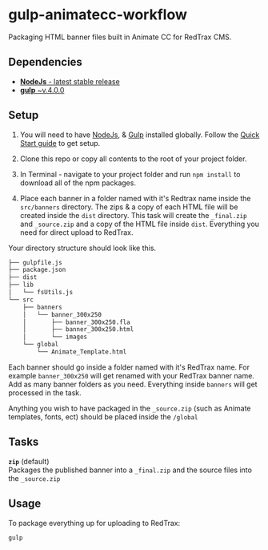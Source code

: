 # gulp-animatecc-workflow
Packaging HTML banner files built in Animate CC for RedTrax CMS.

## Dependencies
- [**NodeJs** - latest stable release](https://nodejs.org/en/)
- [**gulp** ~v.4.0.0](https://www.npmjs.com/package/gulp)

## Setup
1) You will need to have [NodeJs](https://nodejs.org/en/), & [Gulp](https://www.npmjs.com/package/gulp) installed globally. Follow the [Quick Start guide](https://gulpjs.com/docs/en/getting-started/quick-start) to get setup. 

2) Clone this repo or copy all contents to the root of your project folder.

3) In Terminal - navigate to your project folder and run `npm install` to download all of the npm packages.

4) Place each banner in a folder named with it's Redtrax name inside the `src/banners` directory. The zips & a copy of each HTML file will be created inside the `dist` directory. This task will create the `_final.zip` and `_source.zip` and a copy of the HTML file inside `dist`. Everything you need for direct upload to RedTrax.

Your directory structure should look like this.

```bash
├── gulpfile.js
├── package.json
├── dist
├── lib
│   └── fsUtils.js
└── src
    ├── banners
    │   └── banner_300x250
    │       ├── banner_300x250.fla
    │       ├── banner_300x250.html
    │       └── images
    └── global
        └── Animate_Template.html
```
Each banner should go inside a folder named with it's RedTrax name. For example `banner_300x250` will get renamed with your RedTrax banner name. Add as many banner folders as you need. Everything inside `banners` will get processed in the task.

Anything you wish to have packaged in the `_source.zip` (such as Animate templates, fonts, ect) should be placed inside the `/global`

## Tasks

**`zip`** (default)\
Packages the published banner into a `_final.zip` and the source files into the `_source.zip`

## Usage

To package everything up for uploading to RedTrax:

```cli
gulp
```


